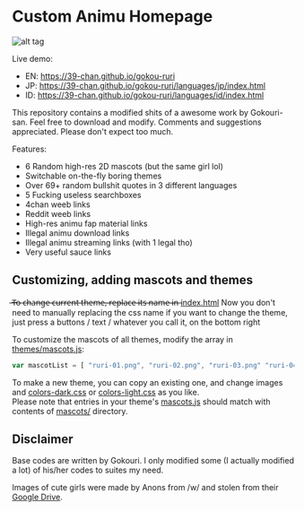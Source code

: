 Custom Animu Homepage
====

![alt tag](https://my.mixtape.moe/eeienc.jpg "Homepage preview")

Live demo: 
* EN: https://39-chan.github.io/gokou-ruri
* JP: https://39-chan.github.io/gokou-ruri/languages/jp/index.html
* ID: https://39-chan.github.io/gokou-ruri/languages/id/index.html

This repository contains a modified shits of a awesome work by Gokouri-san. Feel free to download and modify. Comments and suggestions appreciated. Please don't expect too much.

Features:
* 6 Random high-res 2D mascots (but the same girl lol)
* Switchable on-the-fly boring themes
* Over 69+ random bullshit quotes in 3 different languages
* 5 Fucking useless searchboxes
* 4chan weeb links
* Reddit weeb links
* High-res animu fap material links
* Illegal animu download links
* Illegal animu streaming links (with 1 legal tho)
* Very useful sauce links

Customizing, adding mascots and themes
----
 ̶T̶o̶ ̶c̶h̶a̶n̶g̶e̶ ̶c̶u̶r̶r̶e̶n̶t̶ ̶t̶h̶e̶m̶e̶,̶ ̶r̶e̶p̶l̶a̶c̶e̶ ̶i̶t̶s̶ ̶n̶a̶m̶e̶ ̶i̶n̶ [index.html](index.html#L15-17)
Now you don't need to manually replacing the css name if you want to change the theme, just press a buttons / text / whatever you call it, on the bottom right
 
To customize the mascots of all themes, modify the array in [themes/mascots.js](themes/mascots.js):
```javascript
var mascotList = [ "ruri-01.png", "ruri-02.png", "ruri-03.png" "ruri-04.png" "ruri-05.png" "ruri-06.png"];
```

To make a new theme, you can copy an existing one, and change images and [colors-dark.css](themes/colors-dark.css) or [colors-light.css](themes/colors-light.css) as you like.  
Please note that entries in your theme's [mascots.js](themes/mascots.js) should match with contents of [mascots/](themes/mascots/) directory.  

Disclaimer
----
Base codes are written by Gokouri. I only modified some (I actually modified a lot) of his/her codes to suites my need.

Images of cute girls were made by Anons from /w/ and stolen from their [Google Drive](https://drive.google.com/folderview?id=0B_VmbVyD4eT3N1VUbGN4Wjd5OVE).
